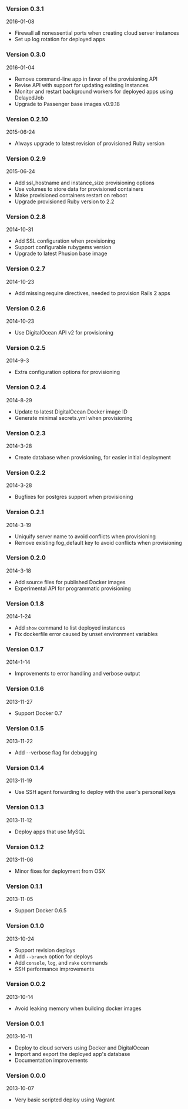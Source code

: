 ### Version 0.3.1
2016-01-08

* Firewall all nonessential ports when creating cloud server instances
* Set up log rotation for deployed apps

### Version 0.3.0
2016-01-04

* Remove command-line app in favor of the provisioning API
* Revise API with support for updating existing Instances
* Monitor and restart background workers for deployed apps using DelayedJob
* Upgrade to Passenger base images v0.9.18

### Version 0.2.10
2015-06-24

* Always upgrade to latest revision of provisioned Ruby version

### Version 0.2.9
2015-06-24

* Add ssl_hostname and instance_size provisioning options
* Use volumes to store data for provisioned containers
* Make provisioned containers restart on reboot
* Upgrade provisioned Ruby version to 2.2

### Version 0.2.8
2014-10-31

* Add SSL configuration when provisioning
* Support configurable rubygems version
* Upgrade to latest Phusion base image

### Version 0.2.7
2014-10-23

* Add missing require directives, needed to provision Rails 2 apps

### Version 0.2.6
2014-10-23

* Use DigitalOcean API v2 for provisioning

### Version 0.2.5
2014-9-3

* Extra configuration options for provisioning

### Version 0.2.4
2014-8-29

* Update to latest DigitalOcean Docker image ID
* Generate minimal secrets.yml when provisioning

### Version 0.2.3
2014-3-28

* Create database when provisioning, for easier initial deployment

### Version 0.2.2
2014-3-28

* Bugfixes for postgres support when provisioning

### Version 0.2.1
2014-3-19

* Uniquify server name to avoid conflicts when provisioning
* Remove existing fog_default key to avoid conflicts when provisioning

### Version 0.2.0
2014-3-18

* Add source files for published Docker images
* Experimental API for programmatic provisioning

### Version 0.1.8
2014-1-24

* Add `show` command to list deployed instances
* Fix dockerfile error caused by unset environment variables

### Version 0.1.7
2014-1-14

* Improvements to error handling and verbose output

### Version 0.1.6
2013-11-27

* Support Docker 0.7

### Version 0.1.5
2013-11-22

* Add --verbose flag for debugging

### Version 0.1.4
2013-11-19

* Use SSH agent forwarding to deploy with the user's personal keys

### Version 0.1.3
2013-11-12

* Deploy apps that use MySQL

### Version 0.1.2
2013-11-06

* Minor fixes for deployment from OSX

### Version 0.1.1
2013-11-05

* Support Docker 0.6.5

### Version 0.1.0
2013-10-24

* Support revision deploys
* Add `--branch` option for deploys
* Add `console`, `log`, and `rake` commands
* SSH performance improvements

### Version 0.0.2
2013-10-14

* Avoid leaking memory when building docker images

### Version 0.0.1
2013-10-11

* Deploy to cloud servers using Docker and DigitalOcean
* Import and export the deployed app's database
* Documentation improvements

### Version 0.0.0
2013-10-07

* Very basic scripted deploy using Vagrant
